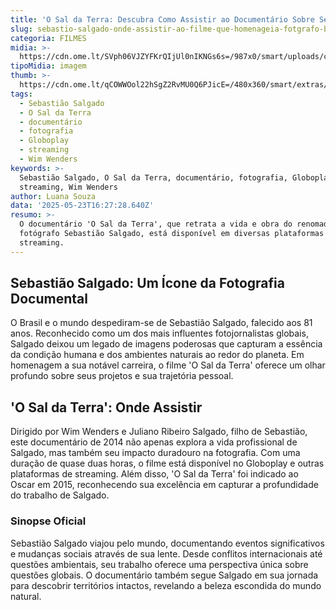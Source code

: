```yaml
---
title: 'O Sal da Terra: Descubra Como Assistir ao Documentário Sobre Sebastião Salgado'
slug: sebastio-salgado-onde-assistir-ao-filme-que-homenageia-fotgrafo-brasileiro
categoria: FILMES
midia: >-
  https://cdn.ome.lt/SVph06VJZYFKrQIjUl0nIKNGs6s=/987x0/smart/uploads/conteudo/fotos/02_UYVSV7F.jpg
tipoMidia: imagem
thumb: >-
  https://cdn.ome.lt/qCOWWOol22hSgZ2RvMU0Q6PJicE=/480x360/smart/extras/conteudos/Captura_de_tela_2025-05-23_122607.png
tags:
  - Sebastião Salgado
  - O Sal da Terra
  - documentário
  - fotografia
  - Globoplay
  - streaming
  - Wim Wenders
keywords: >-
  Sebastião Salgado, O Sal da Terra, documentário, fotografia, Globoplay,
  streaming, Wim Wenders
author: Luana Souza
data: '2025-05-23T16:27:28.640Z'
resumo: >-
  O documentário 'O Sal da Terra', que retrata a vida e obra do renomado
  fotógrafo Sebastião Salgado, está disponível em diversas plataformas de
  streaming.
---
```


## Sebastião Salgado: Um Ícone da Fotografia Documental

O Brasil e o mundo despediram-se de Sebastião Salgado, falecido aos 81 anos. Reconhecido como um dos mais influentes fotojornalistas globais, Salgado deixou um legado de imagens poderosas que capturam a essência da condição humana e dos ambientes naturais ao redor do planeta. Em homenagem a sua notável carreira, o filme 'O Sal da Terra' oferece um olhar profundo sobre seus projetos e sua trajetória pessoal.

## 'O Sal da Terra': Onde Assistir

Dirigido por Wim Wenders e Juliano Ribeiro Salgado, filho de Sebastião, este documentário de 2014 não apenas explora a vida profissional de Salgado, mas também seu impacto duradouro na fotografia. Com uma duração de quase duas horas, o filme está disponível no Globoplay e outras plataformas de streaming. Além disso, 'O Sal da Terra' foi indicado ao Oscar em 2015, reconhecendo sua excelência em capturar a profundidade do trabalho de Salgado.

### Sinopse Oficial

Sebastião Salgado viajou pelo mundo, documentando eventos significativos e mudanças sociais através de sua lente. Desde conflitos internacionais até questões ambientais, seu trabalho oferece uma perspectiva única sobre questões globais. O documentário também segue Salgado em sua jornada para descobrir territórios intactos, revelando a beleza escondida do mundo natural.
